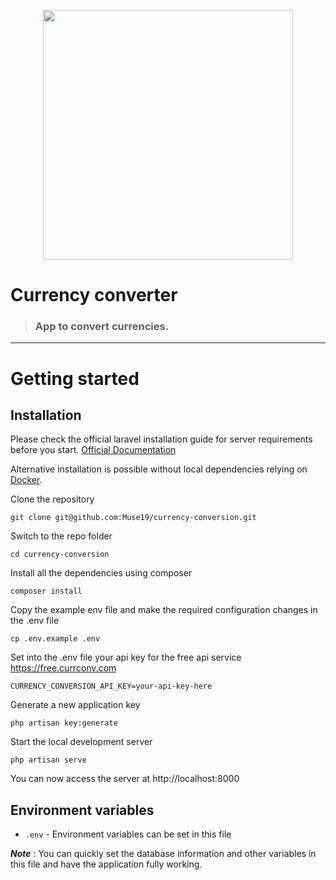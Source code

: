 <p align="center"><a href="https://laravel.com" target="_blank"><img src="https://raw.githubusercontent.com/laravel/art/master/logo-lockup/5%20SVG/2%20CMYK/1%20Full%20Color/laravel-logolockup-cmyk-red.svg" width="400"></a></p>

# Currency converter

> ### App to convert currencies.

----------

# Getting started

## Installation

Please check the official laravel installation guide for server requirements before you start. [Official Documentation](https://laravel.com)

Alternative installation is possible without local dependencies relying on [Docker](#docker). 

Clone the repository

    git clone git@github.com:Muse19/currency-conversion.git 

Switch to the repo folder

    cd currency-conversion

Install all the dependencies using composer

    composer install

Copy the example env file and make the required configuration changes in the .env file

    cp .env.example .env

Set into the .env file your api key for the free api service https://free.currconv.com

    CURRENCY_CONVERSION_API_KEY=your-api-key-here

Generate a new application key

    php artisan key:generate

Start the local development server

    php artisan serve

You can now access the server at http://localhost:8000


## Environment variables

- `.env` - Environment variables can be set in this file

***Note*** : You can quickly set the database information and other variables in this file and have the application fully working.
